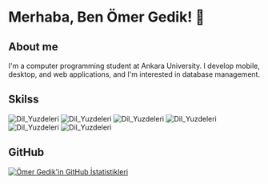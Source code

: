 # Merhaba, Ben Ömer Gedik! 👋

## About me
 I'm a computer programming student at Ankara University. I develop mobile, desktop, and web applications, and I'm interested in database management.

## Skilss
![Dil_Yuzdeleri](https://img.shields.io/badge/HTML-20%25-brightgreen)
![Dil_Yuzdeleri](https://img.shields.io/badge/CSS-15%25-blue)
![Dil_Yuzdeleri](https://img.shields.io/badge/JavaScript-20%25-yellow)
![Dil_Yuzdeleri](https://img.shields.io/badge/C%23-15%25-orange)
![Dil_Yuzdeleri](https://img.shields.io/badge/ASP.NET-15%25-purple)
![Dil_Yuzdeleri](https://img.shields.io/badge/SQL%20Server-15%25-red)

## GitHub 
[![Ömer Gedik'in GitHub İstatistikleri](https://github-readme-stats.vercel.app/api?username=omergediks)](https://github.com/omergediks)


